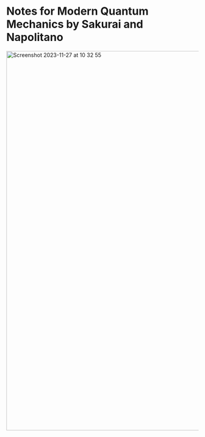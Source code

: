 # Notes for Modern Quantum Mechanics by Sakurai and Napolitano


<img width="992" alt="Screenshot 2023-11-27 at 10 32 55" src="https://github.com/euphoricrhino/sakurai-notes/assets/107862003/1c126704-1699-4f5f-a18c-3e6627c09e7f">


